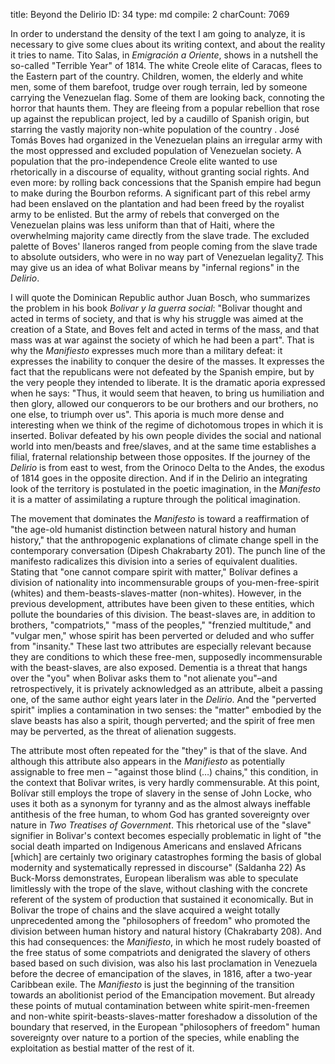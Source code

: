 title:          Beyond the Delirio
ID:             34
type:           md
compile:        2
charCount:      7069


In order to understand the density of the text I am going to analyze, it is necessary to give some clues about its writing context, and about the reality it tries to name. Tito Salas, in _Emigración a Oriente_, shows in a nutshell the so-called "Terrible Year" of 1814. The white Creole elite of Caracas, flees to the Eastern part of the country. Children, women, the elderly and white men, some of them barefoot, trudge over rough terrain, led by someone carrying the Venezuelan flag. Some of them are looking back, connoting the horror that haunts them. They are fleeing from a popular rebellion that rose up against the republican project, led by a caudillo of Spanish origin, but starring the vastly majority non-white population of the country <!-- agregar nota apoyado en Castro-Gómez y otros para indicar a qué me refiero con esta categoría -->. José Tomás Boves had organized in the Venezuelan plains an irregular army with the most oppressed and excluded population of Venezuelan society. A population that the pro-independence Creole elite wanted to use rhetorically in a discourse of equality, without granting social rights. And even more: by rolling back concessions that the Spanish empire had begun to make during the Bourbon reforms. A significant part of this rebel army had been enslaved on the plantation and had been freed by the royalist army to be enlisted. But the army of rebels that converged on the Venezuelan plains was less uniform than that of Haiti, where the overwhelming majority came directly from the slave trade. The excluded palette of Boves' llaneros ranged from people coming from the slave trade to absolute outsiders, who were in no way part of Venezuelan legality[7](#ftn13). This may give us an idea of what Bolivar means by "infernal regions" in the _Delirio_.

I will quote the Dominican Republic author Juan Bosch, who summarizes the problem in his book _Bolivar y la guerra social_: "Bolivar thought and acted in terms of society, and that is why his struggle was aimed at the creation of a State, and Boves felt and acted in terms of the mass, and that mass was at war against the society of which he had been a part". That is why the _Manifiesto_ expresses much more than a military defeat: it expresses the inability to conquer the desire of the masses. It expresses the fact that the republicans were not defeated by the Spanish empire, but by the very people they intended to liberate. It is the dramatic aporia expressed when he says: "Thus, it would seem that heaven, to bring us humiliation and then glory, allowed our conquerors to be our brothers and our brothers, no one else, to triumph over us". This aporia is much more dense and interesting when we think of the regime of dichotomous tropes in which it is inserted. Bolivar defeated by his own people divides the social and national world into men/beasts and free/slaves, and at the same time establishes a filial, fraternal relationship between those opposites. If the journey of the _Delirio_ is from east to west, from the Orinoco Delta to the Andes, the exodus of 1814 goes in the opposite direction. <!-- Unpack what is comming. Explain what is  this and give a foreshsadow of how it contributes to argue with Chakrabarty --> And if in the Delirio an integrating look of the territory is postulated in the poetic imagination, in the _Manifesto_ it is a matter of assimilating a rupture through the political imagination.

The movement that dominates the _Manifesto_ is toward a reaffirmation of "the age-old humanist distinction between natural history and human history," that the anthropogenic explanations of climate change spell in the contemporary conversation (Dipesh Chakrabarty 201). The punch line of the manifesto radicalizes this division into a series of equivalent dualities. Stating that "one cannot compare spirit with matter," Bolívar defines a division of nationality into incommensurable groups of you-men-free-spirit (whites) and them-beasts-slaves-matter (non-whites). However, in the previous development, attributes have been given to these entities, which pollute the boundaries of this division. The beast-slaves are, in addition to brothers, "compatriots," "mass of the peoples," "frenzied multitude," and "vulgar men," whose spirit has been perverted or deluded and who suffer from "insanity." These last two attributes are especially relevant because they are conditions to which these free-men, supposedly incommensurable with the beast-slaves, are also exposed. Dementia is a threat that hangs over the "you" when Bolivar asks them to "not alienate you"–and retrospectively, it is privately acknowledged as an attribute, albeit a passing one, of the same author eight years later in the _Delirio_. And the "perverted spirit" implies a contamination in two senses: the "matter" embodied by the slave beasts has also a spirit, though perverted; and the spirit of free men may be perverted, as the threat of alienation suggests.

The attribute most often repeated for the "they" is that of the slave. And although this attribute also appears in the _Manifiesto_ as potentially assignable to free men – "against those blind (…) chains," this condition, in the context that Bolivar writes, is very hardly commensurable. At this point, Bolívar still employs the trope of slavery in the sense of John Locke, who uses it both as a synonym for tyranny and as the almost always ineffable antithesis of the free human, to whom God has granted sovereignty over nature in _Two Treatises of Government_. This rhetorical use of the "slave" signifier in Bolivar's context becomes especially problematic in light of "the social death imparted on Indigenous Americans and enslaved Africans [which] are certainly two originary catastrophes forming the basis of global modernity and systematically repressed in discourse" (Saldanha 22) As Buck-Morss demonstrates, European liberalism was able to speculate limitlessly with the trope of the slave, without clashing with the concrete referent of the system of production that sustained it economically. But in Bolivar the trope of chains and the slave acquired a weight totally unprecedented among the "philosophers of freedom" who promoted the division between human history and natural history (Chakrabarty 208). And this had consequences: the _Manifiesto_, in which he most rudely boasted of the free status of some compatriots and denigrated the slavery of others based based on such division, was also his last proclamation in Venezuela before the decree of emancipation of the slaves, in 1816, after a two-year Caribbean exile.  The _Manifiesto_ is just the beginning of the transition towards an abolitionist period of the Emancipation movement. But already these points of mutual contamination between white spirit-men-freemen and non-white spirit-beasts-slaves-matter foreshadow a dissolution of the boundary that reserved, in the European "philosophers of freedom" human sovereignty over nature to a portion of the species, while enabling the exploitation as bestial matter of the rest of it.

